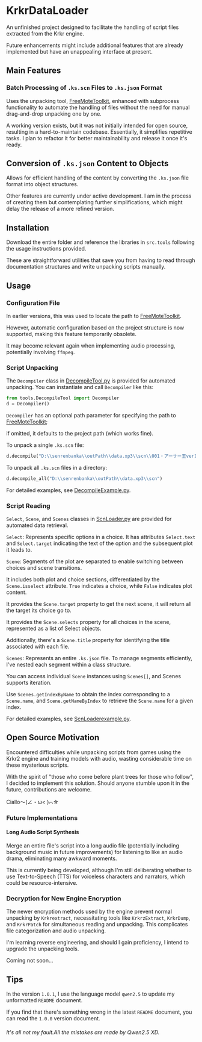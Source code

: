 
# KrkrDataLoader

An unfinished project designed to facilitate the handling of script files extracted from the Krkr engine. 

Future enhancements might include additional features that are already implemented but have an unappealing interface at present.

## Main Features

### **Batch Processing of ``.ks.scn`` Files to ``.ks.json`` Format**
Uses the unpacking tool, [FreeMoteToolkit](../src/FreeMoteToolkit), enhanced with subprocess functionality to automate the handling of files without the need for manual drag-and-drop unpacking one by one.
  
A working version exists, but it was not initially intended for open source, resulting in a hard-to-maintain codebase. Essentially, it simplifies repetitive tasks. I plan to refactor it for better maintainability and release it once it's ready.
  
## **Conversion of ``.ks.json`` Content to Objects**

Allows for efficient handling of the content by converting the ``.ks.json`` file format into object structures.

Other features are currently under active development. I am in the process of creating them but contemplating further simplifications, which might delay the release of a more refined version.

## Installation

Download the entire folder and reference the libraries in `src.tools` following the usage instructions provided. 

These are straightforward utilities that save you from having to read through documentation structures and write unpacking scripts manually.

## Usage

### **Configuration File**

In earlier versions, this was used to locate the path to [FreeMoteToolkit](../src/FreeMoteToolkit). 

However, automatic configuration based on the project structure is now supported, making this feature temporarily obsolete. 

It may become relevant again when implementing audio processing, potentially involving ``ffmpeg``.

### **Script Unpacking**

The `Decompiler` class in [DecompileTool.py](../src/tools/DecompileTool.py) is provided for automated unpacking. You can instantiate and call `Decompiler` like this:
~~~python
from tools.DecompileTool import Decompiler
d = Decompiler()
~~~

``Decompiler`` has an optional path parameter for specifying the path to [FreeMoteToolkit](../src/FreeMoteToolkit);

if omitted, it defaults to the project path (which works fine).

To unpack a single ``.ks.scn`` file:
~~~Python
d.decompile("D:\\senrenbanka\\outPath\\data.xp3\\scn\\001・アーサー王ver1.07.ks.scn")
~~~

To unpack all ``.ks.scn`` files in a directory:
~~~python
d.decompile_all("D:\\senrenbanka\\outPath\\data.xp3\\scn")
~~~

For detailed examples, see [DecompileExample.py](../examples/DecompileExample.py).

### **Script Reading**
``Select``, ``Scene``, and ``Scenes`` classes in [ScnLoader.py](../src/tools/ScnLoader.py) are provided for automated data retrieval.

``Select``: Represents specific options in a choice. It has attributes ``Select.text`` and ``Select.target`` indicating the text of the option and the subsequent plot it leads to.

``Scene``: Segments of the plot are separated to enable switching between choices and scene transitions. 

It includes both plot and choice sections, differentiated by the ``Scene.isselect`` attribute. ``True`` indicates a choice, while ``False`` indicates plot content. 

It provides the ``Scene.target`` property to get the next scene, it will return all the target its choice go to.

It provides the ``Scene.selects`` property for all choices in the scene, represented as a list of Select objects. 

Additionally, there's a ``Scene.title`` property for identifying the title associated with each file.

``Scenes``: Represents an entire ``.ks.json`` file. To manage segments efficiently, I've nested each segment within a class structure. 

You can access individual ``Scene`` instances using ``Scenes[]``, and Scenes supports iteration. 

Use ``Scenes.getIndexByName`` to obtain the index corresponding to a ``Scene.name``, and ``Scene.getNameByIndex`` to retrieve the ``Scene.name`` for a given index.

For detailed examples, see [ScnLoaderexample.py](../examples/ScnLoaderExample.py).

## **Open Source Motivation**
Encountered difficulties while unpacking scripts from games using the Krkr2 engine and training models with audio, wasting considerable time on these mysterious scripts. 

With the spirit of "those who come before plant trees for those who follow", I decided to implement this solution. Should anyone stumble upon it in the future, contributions are welcome.

Ciallo～(∠・ω< )⌒☆

### **Future Implementations**

#### **Long Audio Script Synthesis**
Merge an entire file's script into a long audio file (potentially including background music in future improvements) for listening to like an audio drama, eliminating many awkward moments. 

This is currently being developed, although I'm still deliberating whether to use Text-to-Speech (TTS) for voiceless characters and narrators, which could be resource-intensive.

### **Decryption for New Engine Encryption**
The newer encryption methods used by the engine prevent normal unpacking by ``Krkrextract``, necessitating tools like ``KrkrzExtract``, ``KrkrDump``, and ``KrkrPatch`` for simultaneous reading and unpacking. This complicates file categorization and audio unpacking. 

I'm learning reverse engineering, and should I gain proficiency, I intend to upgrade the unpacking tools.

Coming not soon...

## Tips

In the version ``1.0.1``, I use the language model ``qwen2.5`` to update my unformatted ``README`` document.

If you find that there's something wrong in the latest ``README`` document, you can read the ``1.0.0`` version document.

###### It's all not my fault.All the mistakes are made by Qwen2.5 XD.